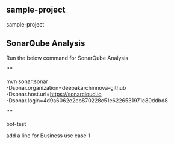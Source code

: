 ## sample-project
sample-project


## SonarQube Analysis

Run the below command for SonarQube Analysis


''''

mvn sonar:sonar \
  -Dsonar.organization=deepakarchinnova-github \
  -Dsonar.host.url=https://sonarcloud.io \
  -Dsonar.login=4d9a6062e2eb870228c51e6226531971c80ddbd8

''''


bot-test

add a line for Business use case 1

